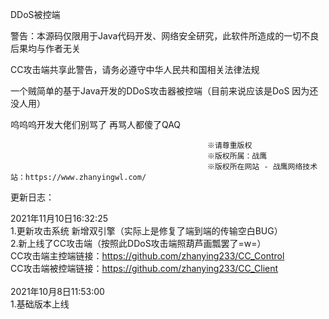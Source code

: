 DDoS被控端<br>

警告：本源码仅限用于Java代码开发、网络安全研究，此软件所造成的一切不良后果均与作者无关<br>

CC攻击端共享此警告，请务必遵守中华人民共和国相关法律法规<br>

一个贼简单的基于Java开发的DDoS攻击器被控端（目前来说应该是DoS 因为还没人用）<br>

呜呜呜开发大佬们别骂了 再骂人都傻了QAQ<br>

                                                ※请尊重版权
                                                ※版权所属：战鹰
                                                ※版权所在网站 - 战鹰网络技术站：https://www.zhanyingwl.com/

更新日志：

2021年11月10日16:32:25<br>
1.更新攻击系统 新增双引擎（实际上是修复了端到端的传输空白BUG）<br>
2.新上线了CC攻击端（按照此DDoS攻击端照葫芦画瓢罢了=w=）<br>
  CC攻击端主控端链接：https://github.com/zhanying233/CC_Control<br>
  CC攻击端被控端链接：https://github.com/zhanying233/CC_Client<br>
<br>
2021年10月8日11:53:00<br>
1.基础版本上线<br>
